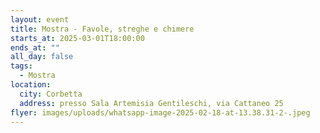```yaml
---
layout: event
title: Mostra - Favole, streghe e chimere
starts_at: 2025-03-01T18:00:00
ends_at: ""
all_day: false
tags:
  - Mostra
location:
  city: Corbetta
  address: presso Sala Artemisia Gentileschi, via Cattaneo 25
flyer: images/uploads/whatsapp-image-2025-02-18-at-13.38.31-2-.jpeg
---
```


